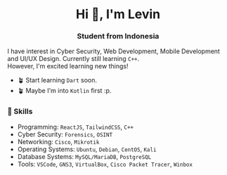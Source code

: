 <h1 align="center">Hi 👋, I'm Levin</h1>
<h3 align="center">Student from Indonesia</h3>

I have interest in Cyber Security, Web Development, Mobile Development and UI/UX Design. Currently still learning `C++`. \
However, I'm excited learning new things!

* :potted_plant: Start learning `Dart` soon.
* :potted_plant: Maybe I'm into `Kotlin` first :p.


### :deciduous_tree: Skills
* Programming: `ReactJS`, `TailwindCSS`, `C++`
* Cyber Security: `Forensics`, `OSINT`
* Networking: `Cisco`, `Mikrotik`
* Operating Systems: `Ubuntu`, `Debian`, `CentOS`, `Kali`
* Database Systems: `MySQL/MariaDB`, `PostgreSQL`
* Tools: `VSCode`, `GNS3`, `VirtualBox`, `Cisco Packet Tracer`, `Winbox`

<!--### :leaves: Social Links
<!--* Instagram: [**@localgulai**](https://www.instagram.com/localgulai/)
<!--* Email: [**eldwn777@gmail.com**](mailto:eldwn777@gmail.com) -->
